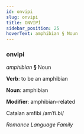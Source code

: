 ```yaml
---
id: onvipi
slug: onvipi
title: ONVİPİ
sidebar_position: 25
hoverText: amphibian § Noun
---
```


### onvipi

*amphibian* **§** Noun

**Verb**: to be an amphibian

**Noun**: amphibian

**Modifier**: amphibian-related

Catalan amfibi /amˈfi.bi/

*Romance Language Family*